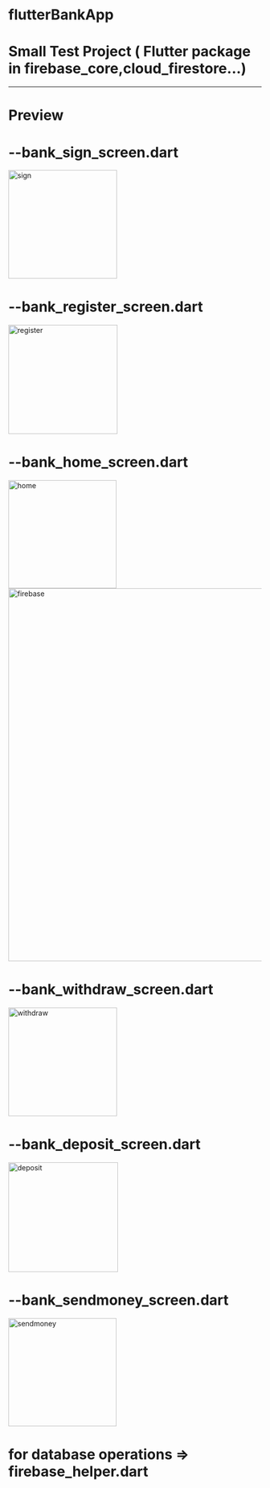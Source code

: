 # flutterBankApp

# Small Test Project ( Flutter package in firebase_core,cloud_firestore...)

----------------------------------------------------------------------------------

# Preview

# --bank_sign_screen.dart

<img width="216" alt="sign" src="https://user-images.githubusercontent.com/90245432/196784206-4cbbe895-66a9-41a1-a215-b1663ab1d58f.PNG">

# --bank_register_screen.dart

<img width="217" alt="register" src="https://user-images.githubusercontent.com/90245432/196784236-4be333d4-45d6-4fba-8293-d305087cab99.PNG">

# --bank_home_screen.dart

<img width="215" alt="home" src="https://user-images.githubusercontent.com/90245432/196784341-3f1fa274-3f78-4246-ac96-816780f5692a.PNG">

<img width="742" alt="firebase" src="https://user-images.githubusercontent.com/90245432/196784363-60c66301-5364-40fc-9fd1-c542c31e7746.PNG">

# --bank_withdraw_screen.dart

<img width="216" alt="withdraw" src="https://user-images.githubusercontent.com/90245432/196784377-713565ee-5b30-4a1e-aea6-e9877af62394.PNG">

# --bank_deposit_screen.dart

<img width="218" alt="deposit" src="https://user-images.githubusercontent.com/90245432/196784400-959a035d-fb70-4255-8f68-ca9ec649d401.PNG">

# --bank_sendmoney_screen.dart

<img width="215" alt="sendmoney" src="https://user-images.githubusercontent.com/90245432/196784411-bc7dd0e2-427f-4e92-8680-78f96fe6a386.PNG">

# for database operations => firebase_helper.dart
